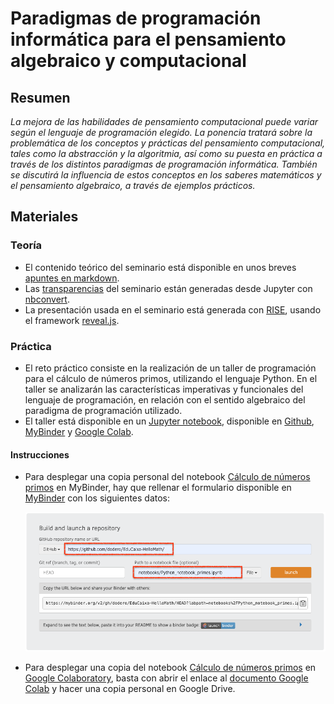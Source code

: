 # Paradigmas de programación informática para el pensamiento algebraico y computacional  

## Resumen  

*La mejora de las habilidades de pensamiento computacional puede variar según el lenguaje de programación elegido. La ponencia tratará sobre la problemática de los conceptos y prácticas del pensamiento computacional, tales como la abstracción y la algoritmia, así como su puesta en práctica a través de los distintos paradigmas de programación informática. También se discutirá la influencia de estos conceptos en los saberes matemáticos y el pensamiento algebraico, a través de ejemplos prácticos.*  

## Materiales

### Teoría

- El contenido teórico del seminario está disponible en unos breves [apuntes en markdown](markdown/HelloMath.md).
- Las [transparencias](slides/HelloMath.slides.html) del seminario están generadas desde Jupyter con [nbconvert](https://nbconvert.readthedocs.io/en/latest/).
- La presentación usada en el seminario está generada con [RISE](https://rise.readthedocs.io/en/stable/), usando el framework [reveal.js](https://revealjs.com/).

### Práctica

- El reto práctico consiste en la realización de un taller de programación para el cálculo de números primos, utilizando el lenguaje Python. En el taller se analizarán las características imperativas y funcionales del lenguaje de programación, en relación con el sentido algebraico del paradigma de programación utilizado.
- El taller está disponible en un [Jupyter notebook](https://jupyter.org/), disponible en [Github](notebooks/Python_notebook_primes.ipynb), [MyBinder](https://mybinder.org/) y [Google Colab](https://colab.research.google.com/drive/1uwvrgkOcuZnykMV1twFeDpJu1Nkk5Boo?usp=sharing).

#### Instrucciones

- Para desplegar una copia personal del notebook [Cálculo de números primos](notebooks/Python_notebook_primes.ipynb) en MyBinder, hay que rellenar el formulario disponible en [MyBinder](https://mybinder.org/) con los siguientes datos:

  ![MyBinder form](assets/mybinder-form.png)

- Para desplegar una copia del notebook [Cálculo de números primos](notebooks/Python_notebook_primes.ipynb) en [Google Colaboratory](https://colab.research.google.com/),  basta con abrir el enlace al [documento Google Colab](https://colab.research.google.com/drive/1uwvrgkOcuZnykMV1twFeDpJu1Nkk5Boo?usp=sharing) y hacer una copia personal en Google Drive.




